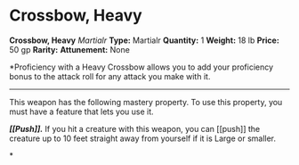 # Crossbow, Heavy

**Crossbow, Heavy**
_Martialr_
**Type:** Martialr
**Quantity:** 1
**Weight:** 18 lb
**Price:** 50 gp
**Rarity:** 
**Attunement:** None

*Proficiency with a Heavy Crossbow allows you to add your proficiency bonus to the attack roll for any attack you make with it.
<div class="mastery-container"><hr />
<p>This weapon has the following mastery property. To use this property, you must have a feature that lets you use it.

***[[Push]].*** If you hit a creature with this weapon, you can [[push]] the creature up to 10 feet straight away from yourself if it is Large or smaller.</p>*